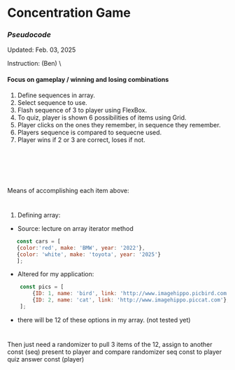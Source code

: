 # Concentration Game

### *Pseudocode* 
Updated: Feb. 03, 2025 

Instruction: (Ben) \
#### Focus on gameplay / winning and losing combinations
 
1. Define sequences in array.
2. Select sequence to use.
3. Flash sequence of 3 to player using FlexBox.
4. To quiz, player is shown 6 possibilities of items using Grid.
5. Player clicks on the ones they remember, in sequence they remember.
6. Players sequence is compared to sequecne used.
7. Player wins if 2 or 3 are correct, loses if not.

\
\
\
\
\
Means of accomplishing each item above:
# 
1. Defining array: 
- Source: lecture on array iterator method
 ```javascript 
    const cars = [
    {color:'red', make: 'BMW', year: '2022'},
    {color: 'white', make: 'toyota', year: '2025'}
    ]; 
```
- Altered for my application:
```javascript
    const pics = [
        {ID: 1, name: 'bird', link: 'http://www.imagehippo.picbird.com'},
        {ID: 2, name: 'cat', link: 'http://www.imagehippo.piccat.com'},
    ];
```
- there will be 12 of these options in my array. (not tested yet)

#
Then just need a randomizer to pull 3 items of the 12, assign to another const (seq)
present to player and compare randomizer seq const to player quiz answer const (player)